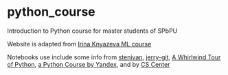 # python_course
Introduction to Python course for master students of SPbPU

Website is adapted from [Irina Knyazeva ML course](https://github.com/iknyazeva/ML2020)

Notebooks use include some info from [stenivan](https://github.com/stenivan/python-zero-to-hero), [jerry-git](https://github.com/jerry-git/learn-python3), [A Whirlwind Tour of Python](https://jakevdp.github.io/WhirlwindTourOfPython/), [a Python Course by Yandex](https://m.habr.com/ru/company/yandex/blog/498856/), and by [CS Center](https://compscicenter.ru/courses/python/2015-autumn/classes/1364/)

